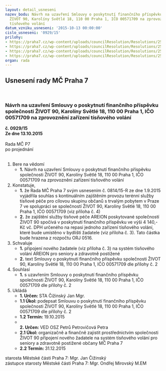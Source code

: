 ```yaml
---
layout: detail_usneseni
nazev_bodu: Návrh na uzavření Smlouvy o poskytnutí finančního příspěvku společnosti
  ŽIVOT 90, Karolíny Světlé 18, 110 00 Praha 1, IČO 00571709 na zprovoznění zařízení
  tísňového volání
datum_vzniku_usneseni: '2015-10-13 00:00:00'
cislo_usneseni: '0929/15'
prilohy:
- https://praha7.cz/wp-content/uploads/councilResolution/Resolutions/25920/66-15-dz_poskytnut%c3%ad_p%c5%99%c3%adsp%c4%9bvku_zivot_90.doc
- https://praha7.cz/wp-content/uploads/councilResolution/Resolutions/25920/66-15-smlouva_a%c3%a9rion.doc
- https://praha7.cz/wp-content/uploads/councilResolution/Resolutions/25920/66-15-aerion_ak0001.pdf
- https://praha7.cz/wp-content/uploads/councilResolution/Resolutions/25920/66-15-rm%c4%8d_spolupr%c3%a1ce_s_%c5%beivot_90.doc
organ: rada
---
```

<div id="ucUsn_pList" class="usn">
	<span><h2>Usnesení rady MČ Praha 7 </h2>
<br></span><div class="standBody">
<span><h3>Návrh na uzavření Smlouvy o poskytnutí finančního příspěvku společnosti ŽIVOT 90, Karolíny Světlé 18, 110 00 Praha 1, IČO 00571709 na zprovoznění zařízení tísňového volání</h3></span><div class="center">
		<strong>č. 0929/15</strong><br>
	</div>
<div class="center">
		<strong>Ze dne 13.10.2015</strong><br><br>
	</div>Rada MČ P7<br> po projednání<br><br><ol>
<li>Bere na vědomí<ul><li>
<strong>1.</strong> Návrh na uzavření Smlouvy o poskytnutí finančního příspěvku společnosti ŽIVOT 90, Karolíny Světlé 18, 110 00 Praha 1, IČO 00571709 na zprovoznění zařízení tísňového volání</li></ul>
</li>
<li>Konstatuje,<ul>
<li>
<strong>1.</strong> že Rada MČ Praha 7 svým usnesením č. 0814/15-R ze dne 1.9.2015 vyjádřila souhlas s kontinuálním zajištěním provozu terénní služby tísňové péče pro cílovou skupinu občanů s trvalým pobytem v Praze 7 ve spolupráci se společností ŽIVOT 90, Karolíny Světlé 18, 110 00 Praha 1, IČO 00571709 (viz příloha č. 4)</li>
<li>
<strong>2.</strong> že zajištění služby tísňové péče AREION poskytované společností ŽIVOT 90 spočívá v poskytnutí finančního příspěvku ve výši 4 140,- Kč vč. DPH určeného na repasi jednoho zařízení tísňového volání, které bude umístěno v bydlišti žadatele (viz příloha č. 3). Tato částka bude hrazena z rozpočtu ORJ 0516.  </li>
</ul>
</li>
<li>Schvaluje<ul>
<li>
<strong>1.</strong> připojení nového žadatele (viz příloha č. 3) na systém tísňového volání AREION pro seniory a zdravotně postižené</li>
<li>
<strong>2.</strong> text Smlouvy o poskytnutí finančního příspěvku společnosti ŽIVOT 90, Karolíny Světlé 18, 110 00 Praha 1, IČO 00571709 dle přílohy č. 2  </li>
</ul>
</li>
<li>Souhlasí<ul><li>
<strong>1.</strong> s uzavřením Smlouvy o poskytnutí finančního příspěvku společnosti ŽIVOT 90, Karolíny Světlé 18, 110 00 Praha 1, IČO 00571709 dle přílohy č. 2  </li></ul>
</li>
<li>Ukládá<ul>
<li>
<strong>1. Určen: </strong>STA Čižinský Jan Mgr.</li>
<li>
<strong>1.1 Úkol: </strong>podepsat Smlouvu o poskytnutí finančního příspěvku společnosti ŽIVOT 90, Karolíny Světlé 18, 110 00 Praha 1, IČO 00571709 dle přílohy č. 2  </li>
<li>
<strong>1.2 Termín: </strong>19.10.2015</li>
<li>
<strong><br>2. Určen: </strong>VED OSZ Petrů Petrovičová Petra</li>
<li>
<strong>2.1 Úkol: </strong>organizačně a finančně zajistit prostřednictvím společnosti ŽIVOT 90 připojení nového žadatele na systém tísňového volání pro seniory  a zdravotně postižené občany MČ Praha 7</li>
<li>
<strong>2.2 Termín: </strong>31.12.2015</li>
</ul>
</li>
</ol>starosta Městské části Praha 7: Mgr. Jan Čižinský<br>zástupce starosty Městské části Praha 7: Mgr. Ondřej Mirovský M.EM 
</div>
</div>